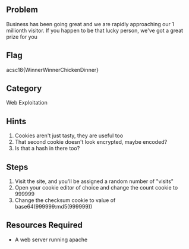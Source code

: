 ## Problem

Business has been going great and we are rapidly approaching our 1 millionth visitor.  If you happen to be that lucky person, we've got a great prize for you

## Flag
acsc18{WinnerWinnerChickenDinner}

## Category
Web Exploitation

## Hints
1. Cookies aren't just tasty, they are useful too
1. That second cookie doesn't look encrypted, maybe encoded?
1. Is that a hash in there too?

## Steps
1. Visit the site, and you'll be assigned a random number of "visits"
1. Open your cookie editor of choice and change the count cookie to 999999
1. Change the checksum cookie to value of base64(999999:md5(999999))


## Resources Required
* A web server running apache
